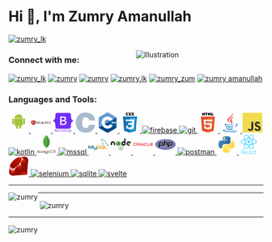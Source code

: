 <h1>Hi 👋, I'm Zumry Amanullah</h1>

<p align="left">
    <a href="https://twitter.com/zumry_lk" target="blank"><img src="https://img.shields.io/twitter/follow/zumry_lk?logo=twitter&style=for-the-badge" alt="zumry_lk" /></a>
</p>

<a>
    <img src="https://github.com/paulsonjpaul/paulsonjpaul/raw/main/Coding _Monochromatic.svg" alt="Illustration" width="50%" align="right" style="max-width:100% ;">
</a>

<h3 align="left">Connect with me:</h3>
<p align="left">
    <a href="https://twitter.com/zumry_lk" target="blank"><img align="center" src="https://cdn.jsdelivr.net/npm/simple-icons@3.0.1/icons/twitter.svg" alt="zumry_lk" height="30" width="40" /></a>
    <a href="https://linkedin.com/in/zumry" target="blank"><img align="center" src="https://cdn.jsdelivr.net/npm/simple-icons@3.0.1/icons/linkedin.svg" alt="zumry" height="30" width="40" /></a>
    <a href="https://stackoverflow.com/users/11932513/zumry" target="blank"><img align="center" src="https://cdn.jsdelivr.net/npm/simple-icons@3.0.1/icons/stackoverflow.svg" alt="zumry" height="30" width="40" /></a>
    <a href="https://fb.com/zumry.lk" target="blank"><img align="center" src="https://cdn.jsdelivr.net/npm/simple-icons@3.0.1/icons/facebook.svg" alt="zumry.lk" height="30" width="40" /></a>
    <a href="https://instagram.com/zumry_zum" target="blank"><img align="center" src="https://cdn.jsdelivr.net/npm/simple-icons@3.0.1/icons/instagram.svg" alt="zumry_zum" height="30" width="40" /></a>
    <a href="https://www.youtube.com/c/zumry amanullah" target="blank"><img align="center" src="https://cdn.jsdelivr.net/npm/simple-icons@3.0.1/icons/youtube.svg" alt="zumry amanullah" height="30" width="40" /></a>
</p>

<h3 align="left">Languages and Tools:</h3>
<p align="left">
    <a href="https://developer.android.com" target="_blank"> <img src="https://raw.githubusercontent.com/devicons/devicon/master/icons/android/android-original-wordmark.svg" alt="android" width="40" height="40" /> </a>
    <a href="https://angular.io" target="_blank"> <img src="https://raw.githubusercontent.com/devicons/devicon/master/icons/angularjs/angularjs-original-wordmark.svg" alt="angularjs" width="40" height="40" /> </a>
    <a href="https://getbootstrap.com" target="_blank"> <img src="https://raw.githubusercontent.com/devicons/devicon/master/icons/bootstrap/bootstrap-plain-wordmark.svg" alt="bootstrap" width="40" height="40" /> </a>
    <a href="https://www.cprogramming.com/" target="_blank"> <img src="https://raw.githubusercontent.com/devicons/devicon/master/icons/c/c-original.svg" alt="c" width="40" height="40" /> </a>
    <a href="https://www.w3schools.com/cpp/" target="_blank"> <img src="https://raw.githubusercontent.com/devicons/devicon/master/icons/cplusplus/cplusplus-original.svg" alt="cplusplus" width="40" height="40" /> </a>
    <a href="https://www.w3schools.com/css/" target="_blank"> <img src="https://raw.githubusercontent.com/devicons/devicon/master/icons/css3/css3-original-wordmark.svg" alt="css3" width="40" height="40" /> </a>
    <a href="https://firebase.google.com/" target="_blank"> <img src="https://www.vectorlogo.zone/logos/firebase/firebase-icon.svg" alt="firebase" width="40" height="40" /> </a>
    <a href="https://git-scm.com/" target="_blank"> <img src="https://www.vectorlogo.zone/logos/git-scm/git-scm-icon.svg" alt="git" width="40" height="40" /> </a>
    <a href="https://www.w3.org/html/" target="_blank"> <img src="https://raw.githubusercontent.com/devicons/devicon/master/icons/html5/html5-original-wordmark.svg" alt="html5" width="40" height="40" /> </a>
    <a href="https://www.java.com" target="_blank"> <img src="https://raw.githubusercontent.com/devicons/devicon/master/icons/java/java-original.svg" alt="java" width="40" height="40" /> </a>
    <a href="https://developer.mozilla.org/en-US/docs/Web/JavaScript" target="_blank"> <img src="https://raw.githubusercontent.com/devicons/devicon/master/icons/javascript/javascript-original.svg" alt="javascript" width="40" height="40" /> </a>
    <a href="https://kotlinlang.org" target="_blank"> <img src="https://www.vectorlogo.zone/logos/kotlinlang/kotlinlang-icon.svg" alt="kotlin" width="40" height="40" /> </a>
    <a href="https://www.mongodb.com/" target="_blank"> <img src="https://raw.githubusercontent.com/devicons/devicon/master/icons/mongodb/mongodb-original-wordmark.svg" alt="mongodb" width="40" height="40" /> </a>
    <a href="https://www.microsoft.com/en-us/sql-server" target="_blank"> <img src="https://cdn.worldvectorlogo.com/logos/microsoft-sql-server.svg" alt="mssql" width="40" height="40" /> </a>
    <a href="https://www.mysql.com/" target="_blank"> <img src="https://raw.githubusercontent.com/devicons/devicon/master/icons/mysql/mysql-original-wordmark.svg" alt="mysql" width="40" height="40" /> </a>
    <a href="https://nodejs.org" target="_blank"> <img src="https://raw.githubusercontent.com/devicons/devicon/master/icons/nodejs/nodejs-original-wordmark.svg" alt="nodejs" width="40" height="40" /> </a>
    <a href="https://www.oracle.com/" target="_blank"> <img src="https://raw.githubusercontent.com/devicons/devicon/master/icons/oracle/oracle-original.svg" alt="oracle" width="40" height="40" /> </a>
    <a href="https://www.php.net" target="_blank"> <img src="https://raw.githubusercontent.com/devicons/devicon/master/icons/php/php-original.svg" alt="php" width="40" height="40" /> </a>
    <a href="https://postman.com" target="_blank"> <img src="https://www.vectorlogo.zone/logos/getpostman/getpostman-icon.svg" alt="postman" width="40" height="40" /> </a>
    <a href="https://www.python.org" target="_blank"> <img src="https://raw.githubusercontent.com/devicons/devicon/master/icons/python/python-original.svg" alt="python" width="40" height="40" /> </a>
    <a href="https://reactjs.org/" target="_blank"> <img src="https://raw.githubusercontent.com/devicons/devicon/master/icons/react/react-original-wordmark.svg" alt="react" width="40" height="40" /> </a>
    <a href="https://www.ruby-lang.org/en/" target="_blank"> <img src="https://raw.githubusercontent.com/devicons/devicon/master/icons/ruby/ruby-original.svg" alt="ruby" width="40" height="40" /> </a>
    <a href="https://www.selenium.dev" target="_blank"> <img src="https://raw.githubusercontent.com/detain/svg-logos/780f25886640cef088af994181646db2f6b1a3f8/svg/selenium-logo.svg" alt="selenium" width="40" height="40" /> </a>
    <a href="https://www.sqlite.org/" target="_blank"> <img src="https://www.vectorlogo.zone/logos/sqlite/sqlite-icon.svg" alt="sqlite" width="40" height="40" /> </a>
    <a href="https://svelte.dev" target="_blank"> <img src="https://upload.wikimedia.org/wikipedia/commons/1/1b/Svelte_Logo.svg" alt="svelte" width="40" height="40" /> </a>
</p>

<hr> </hr>
<p><img align="left" src="https://github-readme-stats.vercel.app/api/top-langs?username=zumry&show_icons=true&locale=en&layout=compact" alt="zumry" /></p>

<hr> </hr>
<p>&nbsp;<img align="center" src="https://github-readme-stats.vercel.app/api?username=zumry&show_icons=true&locale=en" alt="zumry" /></p>

<hr> </hr>
<p><img align="center" src="https://github-readme-streak-stats.herokuapp.com/?user=zumry&" alt="zumry" /></p>
